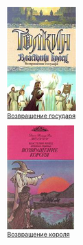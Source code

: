 ![](Возвращение%20государя.jpg)  
[Возвращение государя](Возвращение%20государя)

![](Возвращение%20короля.jpg)  
[Возвращение короля](Возвращение%20короля)
